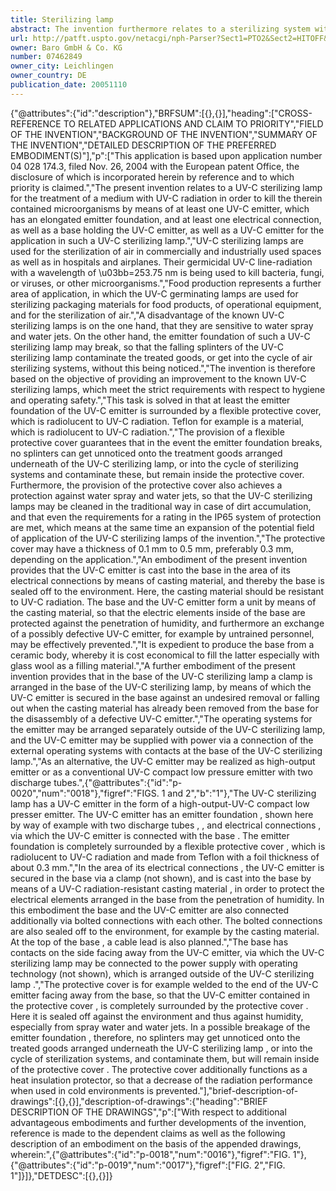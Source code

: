 ```yaml
---
title: Sterilizing lamp
abstract: The invention furthermore relates to a sterilizing system with at least one UV-C sterilizing lamp of the invention.
url: http://patft.uspto.gov/netacgi/nph-Parser?Sect1=PTO2&Sect2=HITOFF&p=1&u=%2Fnetahtml%2FPTO%2Fsearch-adv.htm&r=1&f=G&l=50&d=PALL&S1=07462849&OS=07462849&RS=07462849
owner: Baro GmbH & Co. KG
number: 07462849
owner_city: Leichlingen
owner_country: DE
publication_date: 20051110
---
```


{"@attributes":{"id":"description"},"BRFSUM":[{},{}],"heading":["CROSS-REFERENCE TO RELATED APPLICATIONS AND CLAIM TO PRIORITY","FIELD OF THE INVENTION","BACKGROUND OF THE INVENTION","SUMMARY OF THE INVENTION","DETAILED DESCRIPTION OF THE PREFERRED EMBODIMENT(S)"],"p":["This application is based upon application number 04 028 174.3, filed Nov. 26, 2004 with the European patent Office, the disclosure of which is incorporated herein by reference and to which priority is claimed.","The present invention relates to a UV-C sterilizing lamp for the treatment of a medium with UV-C radiation in order to kill the therein contained microorganisms by means of at least one UV-C emitter, which has an elongated emitter foundation, and at least one electrical connection, as well as a base holding the UV-C emitter, as well as a UV-C emitter for the application in such a UV-C sterilizing lamp.","UV-C sterilizing lamps are used for the sterilization of air in commercially and industrially used spaces as well as in hospitals and airplanes. Their germicidal UV-C line-radiation with a wavelength of \u03bb=253.75 nm is being used to kill bacteria, fungi, or viruses, or other microorganisms.","Food production represents a further area of application, in which the UV-C germinating lamps are used for sterilizing packaging materials for food products, of operational equipment, and for the sterilization of air.","A disadvantage of the known UV-C sterilizing lamps is on the one hand, that they are sensitive to water spray and water jets. On the other hand, the emitter foundation of such a UV-C sterilizing lamp may break, so that the falling splinters of the UV-C sterilizing lamp contaminate the treated goods, or get into the cycle of air sterilizing systems, without this being noticed.","The invention is therefore based on the objective of providing an improvement to the known UV-C sterilizing lamps, which meet the strict requirements with respect to hygiene and operating safety.","This task is solved in that at least the emitter foundation of the UV-C emitter is surrounded by a flexible protective cover, which is radiolucent to UV-C radiation. Teflon for example is a material, which is radiolucent to UV-C radiation.","The provision of a flexible protective cover guarantees that in the event the emitter foundation breaks, no splinters can get unnoticed onto the treatment goods arranged underneath of the UV-C sterilizing lamp, or into the cycle of sterilizing systems and contaminate these, but remain inside the protective cover. Furthermore, the provision of the protective cover also achieves a protection against water spray and water jets, so that the UV-C sterilizing lamps may be cleaned in the traditional way in case of dirt accumulation, and that even the requirements for a rating in the IP65 system of protection are met, which means at the same time an expansion of the potential field of application of the UV-C sterilizing lamps of the invention.","The protective cover may have a thickness of 0.1 mm to 0.5 mm, preferably 0.3 mm, depending on the application.","An embodiment of the present invention provides that the UV-C emitter is cast into the base in the area of its electrical connections by means of casting material, and thereby the base is sealed off to the environment. Here, the casting material should be resistant to UV-C radiation. The base and the UV-C emitter form a unit by means of the casting material, so that the electric elements inside of the base are protected against the penetration of humidity, and furthermore an exchange of a possibly defective UV-C emitter, for example by untrained personnel, may be effectively prevented.","It is expedient to produce the base from a ceramic body, whereby it is cost economical to fill the latter especially with glass wool as a filling material.","A further embodiment of the present invention provides that in the base of the UV-C sterilizing lamp a clamp is arranged in the base of the UV-C sterilizing lamp, by means of which the UV-C emitter is secured in the base against an undesired removal or falling out when the casting material has already been removed from the base for the disassembly of a defective UV-C emitter.","The operating systems for the emitter may be arranged separately outside of the UV-C sterilizing lamp, and the UV-C emitter may be supplied with power via a connection of the external operating systems with contacts at the base of the UV-C sterilizing lamp.","As an alternative, the UV-C emitter may be realized as high-output emitter or as a conventional UV-C compact low pressure emitter with two discharge tubes.",{"@attributes":{"id":"p-0020","num":"0018"},"figref":"FIGS. 1 and 2","b":"1"},"The UV-C sterilizing lamp  has a UV-C emitter  in the form of a high-output-UV-C compact low presser emitter. The UV-C emitter  has an emitter foundation , shown here by way of example with two discharge tubes , , and electrical connections , via which the UV-C emitter  is connected with the base . The emitter foundation  is completely surrounded by a flexible protective cover , which is radiolucent to UV-C radiation and made from Teflon with a foil thickness of about 0.3 mm.","In the area of its electrical connections , the UV-C emitter  is secured in the base via a clamp (not shown), and is cast into the base  by means of a UV-C radiation-resistant casting material , in order to protect the electrical elements arranged in the base  from the penetration of humidity. In this embodiment the base  and the UV-C emitter  are also connected additionally via bolted connections  with each other. The bolted connections are also sealed off to the environment, for example by the casting material. At the top of the base , a cable lead  is also planned.","The base  has contacts  on the side facing away from the UV-C emitter, via which the UV-C sterilizing lamp may be connected to the power supply with operating technology (not shown), which is arranged outside of the UV-C sterilizing lamp .","The protective cover  is for example welded to the end of the UV-C emitter  facing away from the base, so that the UV-C emitter  contained in the protective cover , is completely surrounded by the protective cover . Here it is sealed off against the environment and thus against humidity, especially from spray water and water jets. In a possible breakage of the emitter foundation , therefore, no splinters may get unnoticed onto the treated goods arranged underneath the UV-C sterilizing lamp , or into the cycle of sterilization systems, and contaminate them, but will remain inside of the protective cover . The protective cover  additionally functions as a heat insulation protector, so that a decrease of the radiation performance when used in cold environments is prevented."],"brief-description-of-drawings":[{},{}],"description-of-drawings":{"heading":"BRIEF DESCRIPTION OF THE DRAWINGS","p":["With respect to additional advantageous embodiments and further developments of the invention, reference is made to the dependent claims as well as the following description of an embodiment on the basis of the appended drawings, wherein:",{"@attributes":{"id":"p-0018","num":"0016"},"figref":"FIG. 1"},{"@attributes":{"id":"p-0019","num":"0017"},"figref":["FIG. 2","FIG. 1"]}]},"DETDESC":[{},{}]}
